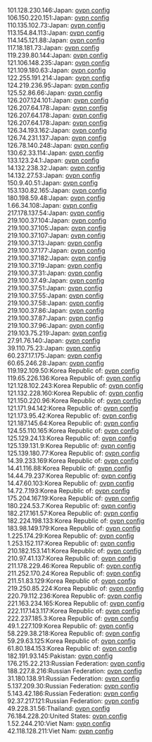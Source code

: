 101.128.230.146:Japan: [ovpn config](vpn/101_128_230_146.ovpn)  
106.150.220.151:Japan: [ovpn config](vpn/106_150_220_151.ovpn)  
110.135.102.73:Japan: [ovpn config](vpn/110_135_102_73.ovpn)  
113.154.84.113:Japan: [ovpn config](vpn/113_154_84_113.ovpn)  
114.145.121.88:Japan: [ovpn config](vpn/114_145_121_88.ovpn)  
117.18.181.73:Japan: [ovpn config](vpn/117_18_181_73.ovpn)  
119.239.80.144:Japan: [ovpn config](vpn/119_239_80_144.ovpn)  
121.106.148.235:Japan: [ovpn config](vpn/121_106_148_235.ovpn)  
121.109.180.63:Japan: [ovpn config](vpn/121_109_180_63.ovpn)  
122.255.191.214:Japan: [ovpn config](vpn/122_255_191_214.ovpn)  
124.219.236.95:Japan: [ovpn config](vpn/124_219_236_95.ovpn)  
125.52.86.66:Japan: [ovpn config](vpn/125_52_86_66.ovpn)  
126.207.124.101:Japan: [ovpn config](vpn/126_207_124_101.ovpn)  
126.207.64.178:Japan: [ovpn config](vpn/126_207_64_178.ovpn)  
126.207.64.178:Japan: [ovpn config](vpn/126_207_64_178.ovpn)  
126.207.64.178:Japan: [ovpn config](vpn/126_207_64_178.ovpn)  
126.34.193.162:Japan: [ovpn config](vpn/126_34_193_162.ovpn)  
126.74.231.137:Japan: [ovpn config](vpn/126_74_231_137.ovpn)  
126.78.140.248:Japan: [ovpn config](vpn/126_78_140_248.ovpn)  
130.62.33.114:Japan: [ovpn config](vpn/130_62_33_114.ovpn)  
133.123.24.1:Japan: [ovpn config](vpn/133_123_24_1.ovpn)  
14.132.238.32:Japan: [ovpn config](vpn/14_132_238_32.ovpn)  
14.132.27.53:Japan: [ovpn config](vpn/14_132_27_53.ovpn)  
150.9.40.51:Japan: [ovpn config](vpn/150_9_40_51.ovpn)  
153.130.82.165:Japan: [ovpn config](vpn/153_130_82_165.ovpn)  
180.198.59.48:Japan: [ovpn config](vpn/180_198_59_48.ovpn)  
1.66.34.108:Japan: [ovpn config](vpn/1_66_34_108.ovpn)  
217.178.137.54:Japan: [ovpn config](vpn/217_178_137_54.ovpn)  
219.100.37.104:Japan: [ovpn config](vpn/219_100_37_104.ovpn)  
219.100.37.105:Japan: [ovpn config](vpn/219_100_37_105.ovpn)  
219.100.37.107:Japan: [ovpn config](vpn/219_100_37_107.ovpn)  
219.100.37.13:Japan: [ovpn config](vpn/219_100_37_13.ovpn)  
219.100.37.177:Japan: [ovpn config](vpn/219_100_37_177.ovpn)  
219.100.37.182:Japan: [ovpn config](vpn/219_100_37_182.ovpn)  
219.100.37.19:Japan: [ovpn config](vpn/219_100_37_19.ovpn)  
219.100.37.31:Japan: [ovpn config](vpn/219_100_37_31.ovpn)  
219.100.37.49:Japan: [ovpn config](vpn/219_100_37_49.ovpn)  
219.100.37.51:Japan: [ovpn config](vpn/219_100_37_51.ovpn)  
219.100.37.55:Japan: [ovpn config](vpn/219_100_37_55.ovpn)  
219.100.37.58:Japan: [ovpn config](vpn/219_100_37_58.ovpn)  
219.100.37.86:Japan: [ovpn config](vpn/219_100_37_86.ovpn)  
219.100.37.87:Japan: [ovpn config](vpn/219_100_37_87.ovpn)  
219.100.37.96:Japan: [ovpn config](vpn/219_100_37_96.ovpn)  
219.103.75.219:Japan: [ovpn config](vpn/219_103_75_219.ovpn)  
27.91.76.140:Japan: [ovpn config](vpn/27_91_76_140.ovpn)  
39.110.75.23:Japan: [ovpn config](vpn/39_110_75_23.ovpn)  
60.237.17.175:Japan: [ovpn config](vpn/60_237_17_175.ovpn)  
60.65.246.28:Japan: [ovpn config](vpn/60_65_246_28.ovpn)  
119.192.109.50:Korea Republic of: [ovpn config](vpn/119_192_109_50.ovpn)  
119.65.226.136:Korea Republic of: [ovpn config](vpn/119_65_226_136.ovpn)  
121.128.102.243:Korea Republic of: [ovpn config](vpn/121_128_102_243.ovpn)  
121.132.228.160:Korea Republic of: [ovpn config](vpn/121_132_228_160.ovpn)  
121.150.220.96:Korea Republic of: [ovpn config](vpn/121_150_220_96.ovpn)  
121.171.94.142:Korea Republic of: [ovpn config](vpn/121_171_94_142.ovpn)  
121.173.95.42:Korea Republic of: [ovpn config](vpn/121_173_95_42.ovpn)  
121.187.145.64:Korea Republic of: [ovpn config](vpn/121_187_145_64.ovpn)  
124.55.110.165:Korea Republic of: [ovpn config](vpn/124_55_110_165.ovpn)  
125.129.24.13:Korea Republic of: [ovpn config](vpn/125_129_24_13.ovpn)  
125.139.131.9:Korea Republic of: [ovpn config](vpn/125_139_131_9.ovpn)  
125.139.180.77:Korea Republic of: [ovpn config](vpn/125_139_180_77.ovpn)  
14.39.233.169:Korea Republic of: [ovpn config](vpn/14_39_233_169.ovpn)  
14.41.116.88:Korea Republic of: [ovpn config](vpn/14_41_116_88.ovpn)  
14.44.79.237:Korea Republic of: [ovpn config](vpn/14_44_79_237.ovpn)  
14.47.60.103:Korea Republic of: [ovpn config](vpn/14_47_60_103.ovpn)  
14.72.7.193:Korea Republic of: [ovpn config](vpn/14_72_7_193.ovpn)  
175.204.167.19:Korea Republic of: [ovpn config](vpn/175_204_167_19.ovpn)  
180.224.53.7:Korea Republic of: [ovpn config](vpn/180_224_53_7.ovpn)  
182.217.161.57:Korea Republic of: [ovpn config](vpn/182_217_161_57.ovpn)  
182.224.198.133:Korea Republic of: [ovpn config](vpn/182_224_198_133.ovpn)  
183.98.149.179:Korea Republic of: [ovpn config](vpn/183_98_149_179.ovpn)  
1.225.174.29:Korea Republic of: [ovpn config](vpn/1_225_174_29.ovpn)  
1.253.152.117:Korea Republic of: [ovpn config](vpn/1_253_152_117.ovpn)  
210.182.153.141:Korea Republic of: [ovpn config](vpn/210_182_153_141.ovpn)  
210.97.41.137:Korea Republic of: [ovpn config](vpn/210_97_41_137.ovpn)  
211.178.229.46:Korea Republic of: [ovpn config](vpn/211_178_229_46.ovpn)  
211.252.170.24:Korea Republic of: [ovpn config](vpn/211_252_170_24.ovpn)  
211.51.83.129:Korea Republic of: [ovpn config](vpn/211_51_83_129.ovpn)  
219.250.85.224:Korea Republic of: [ovpn config](vpn/219_250_85_224.ovpn)  
220.79.112.236:Korea Republic of: [ovpn config](vpn/220_79_112_236.ovpn)  
221.163.234.165:Korea Republic of: [ovpn config](vpn/221_163_234_165.ovpn)  
222.117.143.117:Korea Republic of: [ovpn config](vpn/222_117_143_117.ovpn)  
222.237.185.3:Korea Republic of: [ovpn config](vpn/222_237_185_3.ovpn)  
49.1.227.109:Korea Republic of: [ovpn config](vpn/49_1_227_109.ovpn)  
58.229.38.218:Korea Republic of: [ovpn config](vpn/58_229_38_218.ovpn)  
59.29.63.125:Korea Republic of: [ovpn config](vpn/59_29_63_125.ovpn)  
61.80.184.153:Korea Republic of: [ovpn config](vpn/61_80_184_153.ovpn)  
182.191.93.145:Pakistan: [ovpn config](vpn/182_191_93_145.ovpn)  
176.215.22.213:Russian Federation: [ovpn config](vpn/176_215_22_213.ovpn)  
188.227.8.216:Russian Federation: [ovpn config](vpn/188_227_8_216.ovpn)  
31.180.138.91:Russian Federation: [ovpn config](vpn/31_180_138_91.ovpn)  
5.137.209.30:Russian Federation: [ovpn config](vpn/5_137_209_30.ovpn)  
5.143.42.186:Russian Federation: [ovpn config](vpn/5_143_42_186.ovpn)  
92.37.217.121:Russian Federation: [ovpn config](vpn/92_37_217_121.ovpn)  
49.228.31.56:Thailand: [ovpn config](vpn/49_228_31_56.ovpn)  
76.184.228.20:United States: [ovpn config](vpn/76_184_228_20.ovpn)  
1.52.244.210:Viet Nam: [ovpn config](vpn/1_52_244_210.ovpn)  
42.118.128.211:Viet Nam: [ovpn config](vpn/42_118_128_211.ovpn)  
